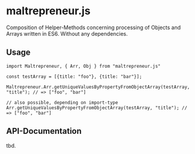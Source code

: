 # maltrepreneur.js
Composition of Helper-Methods concerning processing of Objects and Arrays written in ES6. Without any dependencies.

## Usage

```
import Maltrepreneur, { Arr, Obj } from "maltrepreneur.js"

const testArray = [{title: "foo"}, {title: "bar"}];

Maltrepreneur.Arr.getUniqueValuesByPropertyFromObjectArray(testArray, "title"); // => ["foo", "bar"]

// also possible, depending on import-type
Arr.getUniqueValuesByPropertyFromObjectArray(testArray, "title"); // => ["foo", "bar"]
```

## API-Documentation

tbd.

